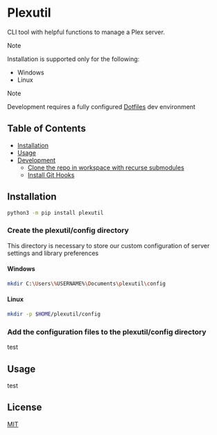 # Plexutil

CLI tool with helpful functions to manage a Plex server.


> [!NOTE]
> Installation is supported only for the following: 
> - Windows
> - Linux

> [!NOTE]
> Development requires a fully configured [Dotfiles](https://github.com/florez-carlos/dotfiles) dev environment <br>

## Table of Contents

* [Installation](#installation)
* [Usage](#usage)
* [Development](#development)
  * [Clone the repo in workspace with recurse submodules](#clone-the-repo-in-workspace-with-recurse-submodules)
  * [Install Git Hooks](#install-git-hooks) 


## Installation

```bash
python3 -m pip install plexutil
```

### Create the plexutil/config directory

This directory is necessary to store our custom configuration of server settings and library preferences


#### Windows

```bash
mkdir C:\Users\%USERNAME%\Documents\plexutil\config
```

#### Linux

```bash
mkdir -p $HOME/plexutil/config
```

### Add the configuration files to the plexutil/config directory
test




## Usage
test




## License
[MIT](https://choosealicense.com/licenses/mit/)

